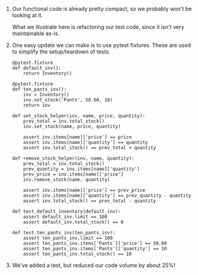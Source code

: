 1.  Our functional code is already pretty compact, so we probably won't be looking
    at it.

    What we illustrate here is refactoring our test code, since it isn't very
    maintainable as-is.

2.  One easy update we can make is to use pytest fixtures. These are used to 
    simplify the setup/teardown of tests.

        @pytest.fixture
        def default_inv():
            return Inventory()

        @pytest.fixture
        def ten_pants_inv():
            inv = Inventory()
            inv.set_stock('Pants', 50.00, 10)
            return inv

        def set_stock_helper(inv, name, price, quantity):
            prev_total = inv.total_stock()
            inv.set_stock(name, price, quantity)

            assert inv.items[name]['price'] == price
            assert inv.items[name]['quantity'] == quantity
            assert inv.total_stock() == prev_total + quantity

        def remove_stock_helper(inv, name, quantity):
            prev_total = inv.total_stock()
            prev_quantity = inv.items[name]['quantity']
            prev_price = inv.items[name]['price']
            inv.remove_stock(name, quantity)

            assert inv.items[name]['price'] == prev_price
            assert inv.items[name]['quantity'] == prev_quantity - quantity
            assert inv.total_stock() == prev_total - quantity

        def test_default_inventory(default_inv):
            assert default_inv.limit == 100
            assert default_inv.total_stock() == 0

        def test_ten_pants_inv(ten_pants_inv):
            assert ten_pants_inv.limit == 100
            assert ten_pants_inv.items['Pants']['price'] == 50.00
            assert ten_pants_inv.items['Pants']['quantity'] == 10
            assert ten_pants_inv.total_stock() == 10

3.  We've added a test, but reduced our code volume by about 25%!